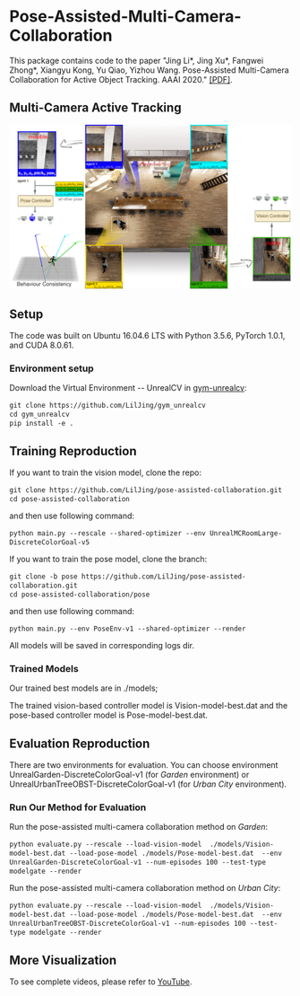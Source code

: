 # Pose-Assisted-Multi-Camera-Collaboration
This package contains code to the paper "Jing Li*, Jing Xu*, Fangwei Zhong*, Xiangyu Kong, Yu Qiao, Yizhou Wang. Pose-Assisted Multi-Camera Collaboration for Active Object Tracking. AAAI 2020." [[PDF]](https://arxiv.org/abs/2001.05161).

## Multi-Camera Active Tracking
![Task](https://github.com/LilJing/pose-assisted-collaboration/blob/master/images/task.jpg)

## Setup
The code was built on Ubuntu 16.04.6 LTS with Python 3.5.6, PyTorch 1.0.1, and CUDA 8.0.61.
### Environment setup
Download the Virtual Environment -- UnrealCV in [gym-unrealcv](https://github.com/LilJing/gym_unrealcv):
```
git clone https://github.com/LilJing/gym_unrealcv
cd gym_unrealcv
pip install -e .
```

## Training Reproduction

If you want to train the vision model, clone the repo:
```
git clone https://github.com/LilJing/pose-assisted-collaboration.git 
cd pose-assisted-collaboration
```
and then use following command:
```
python main.py --rescale --shared-optimizer --env UnrealMCRoomLarge-DiscreteColorGoal-v5
```
If you want to train the pose model, clone the branch:
```
git clone -b pose https://github.com/LilJing/pose-assisted-collaboration.git 
cd pose-assisted-collaboration/pose
```
and then use following command:
```
python main.py --env PoseEnv-v1 --shared-optimizer --render

```
All models will be saved in corresponding logs dir.

### Trained Models
Our trained best models are in ./models;

The trained vision-based controller model is Vision-model-best.dat and the pose-based controller model is Pose-model-best.dat.

## Evaluation Reproduction

There are two environments for evaluation. You can choose environment UnrealGarden-DiscreteColorGoal-v1 (for _Garden_ environment) or UnrealUrbanTreeOBST-DiscreteColorGoal-v1 (for _Urban City_ environment).

### Run Our Method for Evaluation
Run the pose-assisted multi-camera collaboration method on _Garden_:
```
python evaluate.py --rescale --load-vision-model  ./models/Vision-model-best.dat --load-pose-model ./models/Pose-model-best.dat  --env UnrealGarden-DiscreteColorGoal-v1 --num-episodes 100 --test-type modelgate --render
```
Run the pose-assisted multi-camera collaboration method on _Urban City_:
```
python evaluate.py --rescale --load-vision-model  ./models/Vision-model-best.dat --load-pose-model ./models/Pose-model-best.dat  --env UnrealUrbanTreeOBST-DiscreteColorGoal-v1 --num-episodes 100 --test-type modelgate --render
```

## More Visualization

To see complete videos, please refer to [YouTube](https://www.youtube.com/watch?v=8Ha7HGkRv6k&feature=youtu.be).
